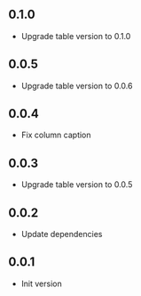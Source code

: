 ## 0.1.0

- Upgrade table version to 0.1.0

## 0.0.5

- Upgrade table version to 0.0.6

## 0.0.4

- Fix column caption

## 0.0.3

- Upgrade table version to 0.0.5

## 0.0.2

- Update dependencies

## 0.0.1

- Init version